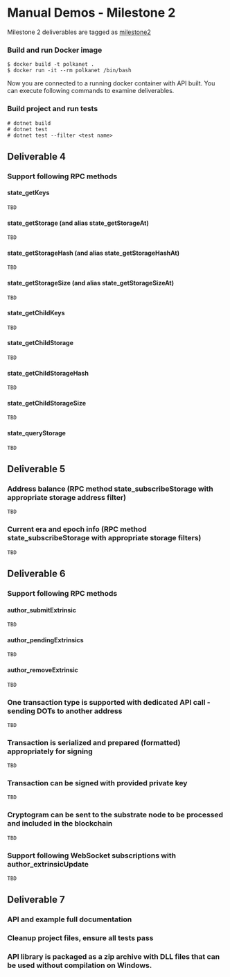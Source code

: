 # Manual Demos - Milestone 2

Milestone 2 deliverables are tagged as [milestone2](https://github.com/usetech-llc/polkadot_api_dotnet/tree/milestone2)

### Build and run Docker image

```
$ docker build -t polkanet .
$ docker run -it --rm polkanet /bin/bash
```

Now you are connected to a running docker container with API built. You can execute following commands to examine deliverables.

### Build project and run tests

```
# dotnet build
# dotnet test
# dotnet test --filter <test name>
```


## Deliverable 4

### Support following RPC methods

#### state_getKeys
```
TBD
```

#### state_getStorage (and alias state_getStorageAt)
```
TBD
```

#### state_getStorageHash (and alias state_getStorageHashAt)
```
TBD
```

#### state_getStorageSize (and alias state_getStorageSizeAt)
```
TBD
```

#### state_getChildKeys
```
TBD
```

#### state_getChildStorage
```
TBD
```

#### state_getChildStorageHash
```
TBD
```

#### state_getChildStorageSize
```
TBD
```

#### state_queryStorage
```
TBD
```


## Deliverable 5

### Address balance (RPC method state_subscribeStorage with appropriate storage address filter)
```
TBD
```

### Current era and epoch info (RPC method state_subscribeStorage with appropriate storage filters)
```
TBD
```


## Deliverable 6

### Support following RPC methods
#### author_submitExtrinsic
```
TBD
```

#### author_pendingExtrinsics
```
TBD
```

#### author_removeExtrinsic
```
TBD
```

### One transaction type is supported with dedicated API call - sending DOTs to another address
```
TBD
```

### Transaction is serialized and prepared (formatted) appropriately for signing
```
TBD
```

### Transaction can be signed with provided private key
```
TBD
```

### Cryptogram can be sent to the substrate node to be processed and included in the blockchain
```
TBD
```

### Support following WebSocket subscriptions with author_extrinsicUpdate
```
TBD
```


## Deliverable 7

### API and example full documentation

### Cleanup project files, ensure all tests pass

### API library is packaged as a zip archive with DLL files that can be used without compilation on Windows.
